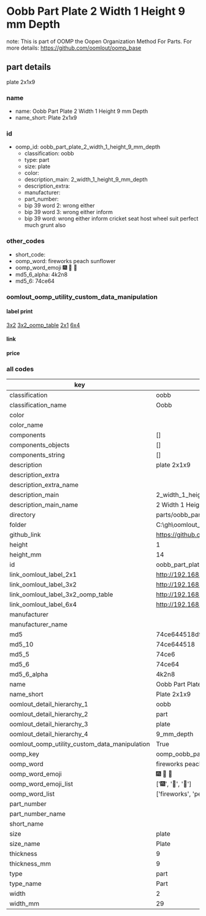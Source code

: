 # Oobb Part Plate 2 Width 1 Height 9 mm Depth  

note: This is part of OOMP the Oopen Organization Method For Parts. For more details: https://github.com/oomlout/oomp_base

##  part details
  



plate 2x1x9



### name
* name: Oobb Part Plate 2 Width 1 Height 9 mm Depth
* name_short: Plate 2x1x9 
### id
* oomp_id: oobb_part_plate_2_width_1_height_9_mm_depth
  * classification: oobb
  * type: part
  * size: plate
  * color: 
  * description_main: 2_width_1_height_9_mm_depth
  * description_extra: 
  * manufacturer: 
  * part_number: 
  * bip 39 word 2: wrong either
  * bip 39 word 3: wrong either inform
  * bip 39 word: wrong either inform cricket seat host wheel suit perfect much grunt also

### other_codes
* short_code: 
* oomp_word: fireworks peach sunflower
* oomp_word_emoji :fireworks: :peach: :sunflower:
* md5_6_alpha: 4k2n8
* md5_6: 74ce64






### oomlout_oomp_utility_custom_data_manipulation
#### label print
[3x2](http://192.168.1.245:1112/?label=oomp%204k2n8)
[3x2_oomp_table](http://192.168.1.108:1112/?label=oomp%204k2n8)
[2x1](http://192.168.1.242:1112/?label=oomp%204k2n8)
[6x4](http://192.168.1.55:1112/?label=oomp%204k2n8)    

#### link

                              

#### price







### all codes 
| key | value |  
| --- | --- |  
| classification | oobb |  
| classification_name | Oobb |  
| color |  |  
| color_name |  |  
| components | [] |  
| components_objects | [] |  
| components_string | [] |  
| description | plate 2x1x9 |  
| description_extra |  |  
| description_extra_name |  |  
| description_main | 2_width_1_height_9_mm_depth |  
| description_main_name | 2 Width 1 Height 9 mm Depth |  
| directory | parts/oobb_part_plate_2_width_1_height_9_mm_depth |  
| folder | C:\gh\oomlout_oobb_version_4_generated_parts\things\oobb_part_plate_2_width_1_height_9_mm_depth |  
| github_link | https://github.com/oomlout/oomlout_oomp_part_src/tree/main/parts/oobb_part_plate_2_width_1_height_9_mm_depth |  
| height | 1 |  
| height_mm | 14 |  
| id | oobb_part_plate_2_width_1_height_9_mm_depth |  
| link_oomlout_label_2x1 | http://192.168.1.242:1112/?label=oomp%204k2n8 |  
| link_oomlout_label_3x2 | http://192.168.1.245:1112/?label=oomp%204k2n8 |  
| link_oomlout_label_3x2_oomp_table | http://192.168.1.108:1112/?label=oomp%204k2n8 |  
| link_oomlout_label_6x4 | http://192.168.1.55:1112/?label=oomp%204k2n8 |  
| manufacturer |  |  
| manufacturer_name |  |  
| md5 | 74ce644518d91f41b8612336e711c7f5 |  
| md5_10 | 74ce644518 |  
| md5_5 | 74ce6 |  
| md5_6 | 74ce64 |  
| md5_6_alpha | 4k2n8 |  
| name | Oobb Part Plate 2 Width 1 Height 9 mm Depth |  
| name_short | Plate 2x1x9  |  
| oomlout_detail_hierarchy_1 | oobb |  
| oomlout_detail_hierarchy_2 | part |  
| oomlout_detail_hierarchy_3 | plate |  
| oomlout_detail_hierarchy_4 | 9_mm_depth |  
| oomlout_oomp_utility_custom_data_manipulation | True |  
| oomp_key | oomp_oobb_part_plate_2_width_1_height_9_mm_depth |  
| oomp_word | fireworks peach sunflower |  
| oomp_word_emoji | :fireworks: :peach: :sunflower: |  
| oomp_word_emoji_list | [':fireworks:', ':peach:', ':sunflower:'] |  
| oomp_word_list | ['fireworks', 'peach', 'sunflower'] |  
| part_number |  |  
| part_number_name |  |  
| short_name |  |  
| size | plate |  
| size_name | Plate |  
| thickness | 9 |  
| thickness_mm | 9 |  
| type | part |  
| type_name | Part |  
| width | 2 |  
| width_mm | 29 |  

